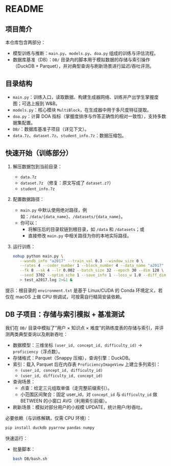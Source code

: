 # README

## 项目简介

本仓库包含两部分：
- 模型训练与推断：`main.py`、`models.py`、`doa.py` 组成的训练与评估流程。
- 数据库基准（DB）：`DB/` 目录内的脚本用于模拟数据的存储与索引操作（DuckDB + Parquet），并对典型查询与刷新场景进行延迟/吞吐评测。

## 目录结构

- `main.py`：训练入口，读取数据、构建生成器网络、训练并产出学生掌握度图；可选上报到 W&B。
- `models.py`：核心模块 `MultiBlock`，在生成器中用于多尺度特征提取。
- `doa.py`：计算 DOA 指标（掌握度排序与作答正确性的相对一致性），支持多数据集配置。
- `DB/`：数据库基准子项目（详见下文）。
- `data.7z`、`dataset.7z`、`student_info.7z`：数据压缩包。

## 快速开始（训练部分）

1. 解压数据包到当前目录：
    - `data.7z`
    - `dataset.7z`  （修复：原文写成了 `dataset.z7`）
    - `student_info.7z`

2. 配置数据路径：
    - `main.py` 中默认使用绝对路径，例如：`/data/{data_name}`、`/datasets/{data_name}`。
    - 你可以：
       - 将解压后的目录软链到根目录，如 `/data` 和 `/datasets`；或
       - 直接修改 `main.py` 中相关路径为你的本地实际路径。

3. 运行训练：
    ```bash
    nohup python main.py \
       --wandb_info "a2017" --train_val 0.3 --window_size 0 \
       --rates 4 --coder_number 1 --block_number 4 --data_name "a2017" \
       --fk 8 --sk 4 --lr 0.002 --batch_size 32 --epoch 30 --dim 128 \
       --seed 3702 --optim_sche 1 --save_info 1 --loss_w 1.0 --diff_dim 25 \
       > test_a2017.log 2>&1 &
    ```

提示：根目录的 `environment.txt` 是基于 Linux/CUDA 的 Conda 环境定义，若仅在 macOS 上做 CPU 侧调试，可按需自行精简安装依赖。

## DB 子项目：存储与索引模拟 + 基准测试

我们在 `DB/` 目录中模拟了“用户 × 知识点 × 难度”的熟练度表的存储与索引，并评测两类典型查询以及刷新吞吐：

- 数据模型：三维坐标 `(user_id, concept_id, difficulty_id)` → `proficiency`（浮点数）。
- 存储格式：Parquet（Snappy 压缩），查询引擎：DuckDB。
- 索引：载入 Parquet 后在内存表 `ProficiencyImageView` 上建立多列索引：
   - `(user_id, concept_id, difficulty_id)`
   - `(user_id, difficulty_id, concept_id)`
- 查询场景：
   - 点查：给定三元组取单值（走完整前缀索引）。
   - 小范围区间聚合：固定 user_id，对 `concept_id` 与 `difficulty_id` 做 BETWEEN 的小窗口 AVG（利用索引前缀）。
- 刷新场景：模拟对部分用户的小规模 UPDATE，统计用户/秒吞吐。

必要依赖（与训练解耦，仅需 CPU 环境）：
```bash
pip install duckdb pyarrow pandas numpy
```

快速运行：

- 批量脚本：
   ```bash
   bash DB/bash.sh
